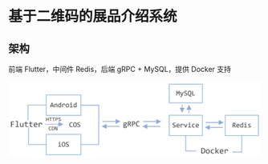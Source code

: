 # 基于二维码的展品介绍系统

## 架构
前端 Flutter，中间件 Redis，后端 gRPC + MySQL，提供 Docker 支持

![](screenshots/SysArch.png)

